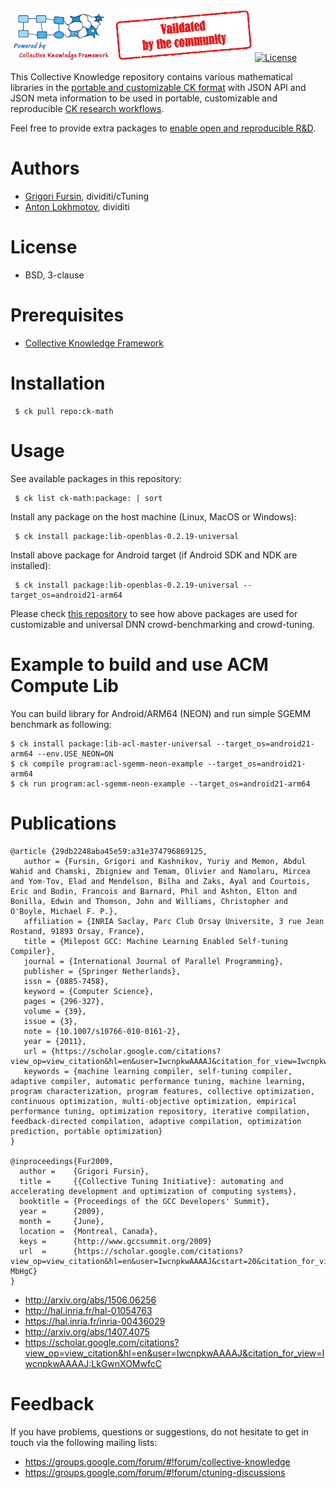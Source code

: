 [![logo](https://github.com/ctuning/ck-guide-images/blob/master/logo-powered-by-ck.png)](http://cKnowledge.org)
[![logo](https://github.com/ctuning/ck-guide-images/blob/master/logo-validated-by-the-community-simple.png)](http://cTuning.org)
[![License](https://img.shields.io/badge/License-BSD%203--Clause-blue.svg)](https://opensource.org/licenses/BSD-3-Clause)

This Collective Knowledge repository contains various mathematical libraries 
in the [portable and customizable CK format](http://github.com/ctuning/ck) 
with JSON API and JSON meta information to be used 
in portable, customizable and reproducible [CK research workflows](https://github.com/ctuning/ck/wiki/Portable-workflows).

Feel free to provide extra packages to [enable open and reproducible R&D](https://github.com/ctuning/ck/wiki/Enabling-open-science).

Authors
=======

* [Grigori Fursin](http://fursin.net/research.html), dividiti/cTuning
* [Anton Lokhmotov](https://www.hipeac.net/~anton), dividiti

License
=======
* BSD, 3-clause

Prerequisites
=============
* [Collective Knowledge Framework](http://github.com/ctuning/ck)

Installation
============
```
 $ ck pull repo:ck-math
```

Usage
=====

See available packages in this repository:
```
 $ ck list ck-math:package: | sort
```

Install any package on the host machine (Linux, MacOS or Windows):
```
 $ ck install package:lib-openblas-0.2.19-universal
```

Install above package for Android target (if Android SDK and NDK are installed):
```
 $ ck install package:lib-openblas-0.2.19-universal --target_os=android21-arm64
```

Please check [this repository](https://github.com/dividiti/ck-caffe) to see how above packages are used for customizable
and universal DNN crowd-benchmarking and crowd-tuning.

Example to build and use ACM Compute Lib
========================================

You can build library for Android/ARM64 (NEON) and run simple SGEMM benchmark as following:
```
$ ck install package:lib-acl-master-universal --target_os=android21-arm64 --env.USE_NEON=ON
$ ck compile program:acl-sgemm-neon-example --target_os=android21-arm64
$ ck run program:acl-sgemm-neon-example --target_os=android21-arm64
```

Publications
============

```
@article {29db2248aba45e59:a31e374796869125,
   author = {Fursin, Grigori and Kashnikov, Yuriy and Memon, Abdul Wahid and Chamski, Zbigniew and Temam, Olivier and Namolaru, Mircea and Yom-Tov, Elad and Mendelson, Bilha and Zaks, Ayal and Courtois, Eric and Bodin, Francois and Barnard, Phil and Ashton, Elton and Bonilla, Edwin and Thomson, John and Williams, Christopher and O'Boyle, Michael F. P.},
   affiliation = {INRIA Saclay, Parc Club Orsay Universite, 3 rue Jean Rostand, 91893 Orsay, France},
   title = {Milepost GCC: Machine Learning Enabled Self-tuning Compiler},
   journal = {International Journal of Parallel Programming},
   publisher = {Springer Netherlands},
   issn = {0885-7458},
   keyword = {Computer Science},
   pages = {296-327},
   volume = {39},
   issue = {3},
   note = {10.1007/s10766-010-0161-2},
   year = {2011},
   url = {https://scholar.google.com/citations?view_op=view_citation&hl=en&user=IwcnpkwAAAAJ&citation_for_view=IwcnpkwAAAAJ:LkGwnXOMwfcC},
   keywords = {machine learning compiler, self-tuning compiler, adaptive compiler, automatic performance tuning, machine learning, program characterization, program features, collective optimization, continuous optimization, multi-objective optimization, empirical performance tuning, optimization repository, iterative compilation, feedback-directed compilation, adaptive compilation, optimization prediction, portable optimization}
}

@inproceedings{Fur2009,
  author =    {Grigori Fursin},
  title =     {{Collective Tuning Initiative}: automating and accelerating development and optimization of computing systems},
  booktitle = {Proceedings of the GCC Developers' Summit},
  year =      {2009},
  month =     {June},
  location =  {Montreal, Canada},
  keys =      {http://www.gccsummit.org/2009}
  url  =      {https://scholar.google.com/citations?view_op=view_citation&hl=en&user=IwcnpkwAAAAJ&cstart=20&citation_for_view=IwcnpkwAAAAJ:8k81kl-MbHgC}
}
```

* http://arxiv.org/abs/1506.06256
* http://hal.inria.fr/hal-01054763
* https://hal.inria.fr/inria-00436029
* http://arxiv.org/abs/1407.4075
* https://scholar.google.com/citations?view_op=view_citation&hl=en&user=IwcnpkwAAAAJ&citation_for_view=IwcnpkwAAAAJ:LkGwnXOMwfcC

Feedback
========

If you have problems, questions or suggestions, do not hesitate to get in touch
via the following mailing lists:
* https://groups.google.com/forum/#!forum/collective-knowledge
* https://groups.google.com/forum/#!forum/ctuning-discussions
